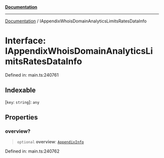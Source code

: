 [**Documentation**](../README.md)

***

[Documentation](../README.md) / IAppendixWhoisDomainAnalyticsLimitsRatesDataInfo

# Interface: IAppendixWhoisDomainAnalyticsLimitsRatesDataInfo

Defined in: main.ts:240761

## Indexable

\[`key`: `string`\]: `any`

## Properties

### overview?

> `optional` **overview**: [`AppendixInfo`](../classes/AppendixInfo.md)

Defined in: main.ts:240762
